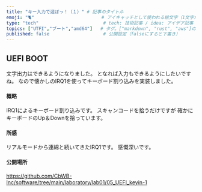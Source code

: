 ```yaml
---
title: "キー入力で遊ぼっ！（１）" # 記事のタイトル
emoji: "🐈"                         # アイキャッチとして使われる絵文字（1文字だけ）
type: "tech"                        # tech: 技術記事 / idea: アイデア記事
topics: ["UTFI","ブート","amd64"]   # タグ。["markdown", "rust", "aws"]のように指定する
published: false                    # 公開設定（falseにすると下書き）
---
```


## UEFI BOOT
文字出力はできるようになりました。
となれば入力もできるようにしたいですね。
なので懐かしのIRQ1を使ってキーボード割り込みを実装しました。


#### 概略
IRQ1によるキーボード割り込みです。
スキャンコードを拾うだけですが
確かにキーボードのUp＆Downを拾っています。


#### 所感
リアルモードから連綿と続いてきたIRQ1です。
感慨深いです。


#### 公開場所
https://github.com/CbWB-Inc/software/tree/main/laboratory/lab01/05_UEFI_keyin-1

